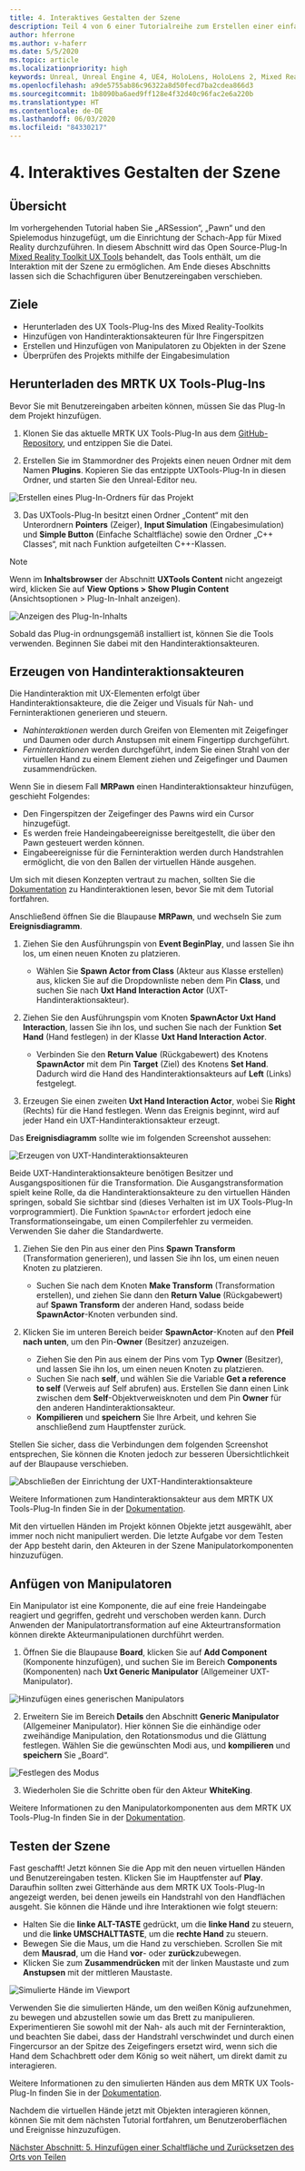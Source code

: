 ```yaml
---
title: 4. Interaktives Gestalten der Szene
description: Teil 4 von 6 einer Tutorialreihe zum Erstellen einer einfachen Schach-App mit der Unreal Engine 4 und dem UX Tools-Plug-In des Mixed Reality-Toolkits
author: hferrone
ms.author: v-haferr
ms.date: 5/5/2020
ms.topic: article
ms.localizationpriority: high
keywords: Unreal, Unreal Engine 4, UE4, HoloLens, HoloLens 2, Mixed Reality, Tutorial, erste Schritte, MRTK, UXT, UX Tools, Dokumentation
ms.openlocfilehash: a9de5755ab86c96322a8d50fecd7ba2cdea866d3
ms.sourcegitcommit: 1b8090ba6aed9ff128e4f32d40c96fac2e6a220b
ms.translationtype: HT
ms.contentlocale: de-DE
ms.lasthandoff: 06/03/2020
ms.locfileid: "84330217"
---
```

# <a name="4-making-your-scene-interactive"></a>4. Interaktives Gestalten der Szene

## <a name="overview"></a>Übersicht

Im vorhergehenden Tutorial haben Sie „ARSession“, „Pawn“ und den Spielemodus hinzugefügt, um die Einrichtung der Schach-App für Mixed Reality durchzuführen. In diesem Abschnitt wird das Open Source-Plug-In [Mixed Reality Toolkit UX Tools](https://github.com/microsoft/MixedReality-UXTools-Unreal) behandelt, das Tools enthält, um die Interaktion mit der Szene zu ermöglichen. Am Ende dieses Abschnitts lassen sich die Schachfiguren über Benutzereingaben verschieben. 

## <a name="objectives"></a>Ziele

* Herunterladen des UX Tools-Plug-Ins des Mixed Reality-Toolkits 
* Hinzufügen von Handinteraktionsakteuren für Ihre Fingerspitzen
* Erstellen und Hinzufügen von Manipulatoren zu Objekten in der Szene
* Überprüfen des Projekts mithilfe der Eingabesimulation

## <a name="downloading-the-mrtk-ux-tools-plugin"></a>Herunterladen des MRTK UX Tools-Plug-Ins
Bevor Sie mit Benutzereingaben arbeiten können, müssen Sie das Plug-In dem Projekt hinzufügen.

1.  Klonen Sie das aktuelle MRTK UX Tools-Plug-In aus dem [GitHub-Repository](https://github.com/microsoft/MixedReality-UXTools-Unreal/releases), und entzippen Sie die Datei.

2.  Erstellen Sie im Stammordner des Projekts einen neuen Ordner mit dem Namen **Plugins**. Kopieren Sie das entzippte UXTools-Plug-In in diesen Ordner, und starten Sie den Unreal-Editor neu. 

![Erstellen eines Plug-In-Ordners für das Projekt](images/unreal-uxt/4-plugins.PNG)

3.  Das UXTools-Plug-In besitzt einen Ordner „Content“ mit den Unterordnern **Pointers** (Zeiger), **Input Simulation** (Eingabesimulation) und **Simple Button** (Einfache Schaltfläche) sowie den Ordner „C++ Classes“, mit nach Funktion aufgeteilten C++-Klassen.  

> [!NOTE]
> Wenn im **Inhaltsbrowser** der Abschnitt **UXTools Content** nicht angezeigt wird, klicken Sie auf **View Options > Show Plugin Content** (Ansichtsoptionen > Plug-In-Inhalt anzeigen). 

![Anzeigen des Plug-In-Inhalts](images/unreal-uxt/4-showplugincontent.PNG)

Sobald das Plug-in ordnungsgemäß installiert ist, können Sie die Tools verwenden. Beginnen Sie dabei mit den Handinteraktionsakteuren.

## <a name="spawning-hand-interaction-actors"></a>Erzeugen von Handinteraktionsakteuren
Die Handinteraktion mit UX-Elementen erfolgt über Handinteraktionsakteure, die die Zeiger und Visuals für Nah- und Ferninteraktionen generieren und steuern.
- *Nahinteraktionen* werden durch Greifen von Elementen mit Zeigefinger und Daumen oder durch Anstupsen mit einem Fingertipp durchgeführt. 
- *Ferninteraktionen* werden durchgeführt, indem Sie einen Strahl von der virtuellen Hand zu einem Element ziehen und Zeigefinger und Daumen zusammendrücken.

Wenn Sie in diesem Fall **MRPawn** einen Handinteraktionsakteur hinzufügen, geschieht Folgendes:
- Den Fingerspitzen der Zeigefinger des Pawns wird ein Cursor hinzugefügt.
- Es werden freie Handeingabeereignisse bereitgestellt, die über den Pawn gesteuert werden können.
- Eingabeereignisse für die Ferninteraktion werden durch Handstrahlen ermöglicht, die von den Ballen der virtuellen Hände ausgehen.

Um sich mit diesen Konzepten vertraut zu machen, sollten Sie die [Dokumentation](https://github.com/microsoft/MixedReality-UXTools-Unreal/blob/public/0.8.x/Docs/HandInteraction.md) zu Handinteraktionen lesen, bevor Sie mit dem Tutorial fortfahren. 

Anschließend öffnen Sie die Blaupause **MRPawn**, und wechseln Sie zum **Ereignisdiagramm**. 

1. Ziehen Sie den Ausführungspin von **Event BeginPlay**, und lassen Sie ihn los, um einen neuen Knoten zu platzieren. 
    * Wählen Sie **Spawn Actor from Class** (Akteur aus Klasse erstellen) aus, klicken Sie auf die Dropdownliste neben dem Pin **Class**, und suchen Sie nach **Uxt Hand Interaction Actor** (UXT-Handinteraktionsakteur). 

2. Ziehen Sie den Ausführungspin vom Knoten **SpawnActor Uxt Hand Interaction**, lassen Sie ihn los, und suchen Sie nach der Funktion **Set Hand** (Hand festlegen) in der Klasse **Uxt Hand Interaction Actor**. 
    * Verbinden Sie den **Return Value** (Rückgabewert) des Knotens **SpawnActor** mit dem Pin **Target** (Ziel) des Knotens **Set Hand**. Dadurch wird die Hand des Handinteraktionsakteurs auf **Left** (Links) festgelegt. 

3. Erzeugen Sie einen zweiten **Uxt Hand Interaction Actor**, wobei Sie **Right** (Rechts) für die Hand festlegen. Wenn das Ereignis beginnt, wird auf jeder Hand ein UXT-Handinteraktionsakteur erzeugt. 

Das **Ereignisdiagramm** sollte wie im folgenden Screenshot aussehen:

![Erzeugen von UXT-Handinteraktionsakteuren](images/unreal-uxt/4-spawnactor.PNG)

Beide UXT-Handinteraktionsakteure benötigen Besitzer und Ausgangspositionen für die Transformation. Die Ausgangstransformation spielt keine Rolle, da die Handinteraktionsakteure zu den virtuellen Händen springen, sobald Sie sichtbar sind (dieses Verhalten ist im UX Tools-Plug-In vorprogrammiert). Die Funktion `SpawnActor` erfordert jedoch eine Transformationseingabe, um einen Compilerfehler zu vermeiden. Verwenden Sie daher die Standardwerte. 

1. Ziehen Sie den Pin aus einer den Pins **Spawn Transform** (Transformation generieren), und lassen Sie ihn los, um einen neuen Knoten zu platzieren. 
    * Suchen Sie nach dem Knoten **Make Transform** (Transformation erstellen), und ziehen Sie dann den **Return Value** (Rückgabewert) auf **Spawn Transform** der anderen Hand, sodass beide **SpawnActor**-Knoten verbunden sind. 

3.  Klicken Sie im unteren Bereich beider **SpawnActor**-Knoten auf den **Pfeil nach unten**, um den Pin-**Owner** (Besitzer) anzuzeigen.    
    * Ziehen Sie den Pin aus einem der Pins vom Typ **Owner** (Besitzer), und lassen Sie ihn los, um einen neuen Knoten zu platzieren. 
    * Suchen Sie nach **self**, und wählen Sie die Variable **Get a reference to self** (Verweis auf Self abrufen) aus. Erstellen Sie dann einen Link zwischen dem **Self**-Objektverweisknoten und dem Pin **Owner** für den anderen Handinteraktionsakteur. 
    * **Kompilieren** und **speichern** Sie Ihre Arbeit, und kehren Sie anschließend zum Hauptfenster zurück. 

Stellen Sie sicher, dass die Verbindungen dem folgenden Screenshot entsprechen, Sie können die Knoten jedoch zur besseren Übersichtlichkeit auf der Blaupause verschieben.

![Abschließen der Einrichtung der UXT-Handinteraktionsakteure](images/unreal-uxt/4-fingerptrs.PNG) 

Weitere Informationen zum Handinteraktionsakteur aus dem MRTK UX Tools-Plug-In finden Sie in der [Dokumentation](https://microsoft.github.io/MixedReality-UXTools-Unreal/version/public/0.8.x/Docs/HandInteraction.html).

Mit den virtuellen Händen im Projekt können Objekte jetzt ausgewählt, aber immer noch nicht manipuliert werden. Die letzte Aufgabe vor dem Testen der App besteht darin, den Akteuren in der Szene Manipulatorkomponenten hinzuzufügen.

## <a name="attaching-manipulators"></a>Anfügen von Manipulatoren

Ein Manipulator ist eine Komponente, die auf eine freie Handeingabe reagiert und gegriffen, gedreht und verschoben werden kann. Durch Anwenden der Manipulatortransformation auf eine Akteurtransformation können direkte Akteurmanipulationen durchführt werden. 

1. Öffnen Sie die Blaupause **Board**, klicken Sie auf **Add Component** (Komponente hinzufügen), und suchen Sie im Bereich **Components** (Komponenten) nach **Uxt Generic Manipulator** (Allgemeiner UXT-Manipulator).

![Hinzufügen eines generischen Manipulators](images/unreal-uxt/4-addmanip.PNG)

2. Erweitern Sie im Bereich **Details** den Abschnitt **Generic Manipulator** (Allgemeiner Manipulator). Hier können Sie die einhändige oder zweihändige Manipulation, den Rotationsmodus und die Glättung festlegen. Wählen Sie die gewünschten Modi aus, und **kompilieren** und **speichern** Sie „Board“. 

![Festlegen des Modus](images/unreal-uxt/4-setrotmode.PNG)

3. Wiederholen Sie die Schritte oben für den Akteur **WhiteKing**.

Weitere Informationen zu den Manipulatorkomponenten aus dem MRTK UX Tools-Plug-In finden Sie in der [Dokumentation](https://microsoft.github.io/MixedReality-UXTools-Unreal/version/public/0.8.x/Docs/Manipulator.html).

## <a name="testing-the-scene"></a>Testen der Szene
Fast geschafft! Jetzt können Sie die App mit den neuen virtuellen Händen und Benutzereingaben testen. Klicken Sie im Hauptfenster auf **Play**. Daraufhin sollten zwei Gitterhände aus dem MRTK UX Tools-Plug-In angezeigt werden, bei denen jeweils ein Handstrahl von den Handflächen ausgeht. Sie können die Hände und ihre Interaktionen wie folgt steuern:
- Halten Sie die **linke ALT-TASTE** gedrückt, um die **linke Hand** zu steuern, und die **linke UMSCHALTTASTE**, um die **rechte Hand** zu steuern. 
- Bewegen Sie die Maus, um die Hand zu verschieben. Scrollen Sie mit dem **Mausrad**, um die Hand **vor**- oder **zurück**zubewegen. 
- Klicken Sie zum **Zusammendrücken** mit der linken Maustaste und zum **Anstupsen** mit der mittleren Maustaste. 

![Simulierte Hände im Viewport](images/unreal-uxt/4-handsim.PNG)

Verwenden Sie die simulierten Hände, um den weißen König aufzunehmen, zu bewegen und abzustellen sowie um das Brett zu manipulieren. Experimentieren Sie sowohl mit der Nah- als auch mit der Ferninteraktion, und beachten Sie dabei, dass der Handstrahl verschwindet und durch einen Fingercursor an der Spitze des Zeigefingers ersetzt wird, wenn sich die Hand dem Schachbrett oder dem König so weit nähert, um direkt damit zu interagieren. 

Weitere Informationen zu den simulierten Händen aus dem MRTK UX Tools-Plug-In finden Sie in der [Dokumentation](https://microsoft.github.io/MixedReality-UXTools-Unreal/version/public/0.8.x/Docs/InputSimulation.html).

Nachdem die virtuellen Hände jetzt mit Objekten interagieren können, können Sie mit dem nächsten Tutorial fortfahren, um Benutzeroberflächen und Ereignisse hinzuzufügen.

[Nächster Abschnitt: 5. Hinzufügen einer Schaltfläche und Zurücksetzen des Orts von Teilen](unreal-uxt-ch5.md)
